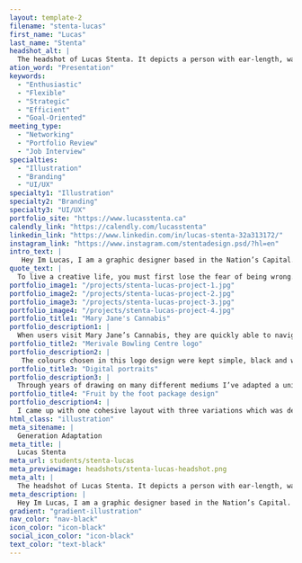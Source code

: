 ```yaml
---
layout: template-2
filename: "stenta-lucas" 
first_name: "Lucas"
last_name: "Stenta"
headshot_alt: |
  The headshot of Lucas Stenta. It depicts a person with ear-length, wavy brown hair, and some facial hair, smiling comfortably at the camera.
ation_word: "Presentation"
keywords:
  - "Enthusiastic"
  - "Flexible"
  - "Strategic"
  - "Efficient"
  - "Goal-Oriented"
meeting_type:
  - "Networking"
  - "Portfolio Review"
  - "Job Interview"
specialties:
  - "Illustration"
  - "Branding"
  - "UI/UX"
specialty1: "Illustration"
specialty2: "Branding"
specialty3: "UI/UX"
portfolio_site: "https://www.lucasstenta.ca"
calendly_link: "https://calendly.com/lucasstenta"
linkedin_link: "https://www.linkedin.com/in/lucas-stenta-32a313172/"
instagram_link: "https://www.instagram.com/stentadesign.psd/?hl=en"
intro_text: |
   Hey Im Lucas, I am a graphic designer based in the Nation’s Capital. I specialize in Illustration and branding. When away from my desk you can find me exploring coast to coast, gaining inspiration from nature while admiring all the beautiful things that Canada has to offer.
quote_text: |
  To live a creative life, you must first lose the fear of being wrong. - Joseph Chilton Pearce
portfolio_image1: "/projects/stenta-lucas-project-1.jpg"
portfolio_image2: "/projects/stenta-lucas-project-2.jpg"
portfolio_image3: "/projects/stenta-lucas-project-3.jpg"
portfolio_image4: "/projects/stenta-lucas-project-4.jpg"
portfolio_title1: "Mary Jane's Cannabis"
portfolio_description1: |
  When users visit Mary Jane’s Cannabis, they are quickly able to navigate an engaging and user friendly site. A high contrast colour pallet brings life into the site, and encourages more users to purchase their products.  The overall user interface of the website is clean and sleek, which allows a strong flow throughout the entire site.
portfolio_title2: "Merivale Bowling Centre logo"
portfolio_description2: |
   The colours chosen in this logo design were kept simple, black and white. As Merivale Bowling Centre is a glow-in-the-dark bowling alley, having a black and white logo will make their logo interact with the glow in the dark feature. For example, a white logo will glow when in a black light. Introducing a monochromatic design helps create a greater sense of professionalism than a more colourful ensemble would.
portfolio_title3: "Digital portraits"
portfolio_description3: |
  Through years of drawing on many different mediums I’ve adapted a unique illustration style. Its a cross between a caricature and a cartoon animation.
portfolio_title4: "Fruit by the foot package design"
portfolio_description4: |
  I came up with one cohesive layout with three variations which was dependent on the flavor.  This repackaging design will be beneficial for the target audience, as it combines both vibrant colours and an element of entertainment. After the children are done with their snack, they have a toy tape measure that was included in the design.  In addition to this, the packaging was printed in a vegetable ink and made of 100% recyclable material. 
html_class: "illustration"
meta_sitename: |
  Generation Adaptation
meta_title: |
  Lucas Stenta
meta_url: students/stenta-lucas
meta_previewimage: headshots/stenta-lucas-headshot.png
meta_alt: |
  The headshot of Lucas Stenta. It depicts a person with ear-length, wavy brown hair, and some facial hair, smiling comfortably at the camera.
meta_description: |
  Hey Im Lucas, I am a graphic designer based in the Nation’s Capital. I specialize in Illustration and branding. When away from my desk you can find me exploring coast to coast, gaining inspiration from nature while admiring all the beautiful things that Canada has to offer.
gradient: "gradient-illustration"
nav_color: "nav-black"
icon_color: "icon-black"
social_icon_color: "icon-black"
text_color: "text-black"
---
```


